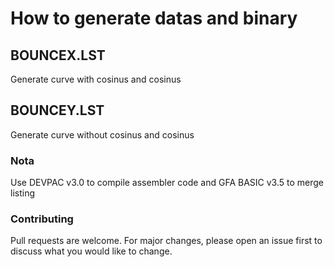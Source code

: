 # How to generate datas and binary

## BOUNCEX.LST
Generate curve with cosinus and cosinus<br>

## BOUNCEY.LST
Generate curve without cosinus and cosinus<br>

### Nota
Use DEVPAC v3.0 to compile assembler code and GFA BASIC v3.5 to merge listing

### Contributing
Pull requests are welcome. For major changes, please open an issue first to discuss what you would like to change.